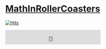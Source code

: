 # [MathInRollerCoasters](https://mathinrollercoasters.com/)

[![Hits](https://hits.seeyoufarm.com/api/count/incr/badge.svg?url=https%3A%2F%2Fwww.mathinrollercoasters.com&count_bg=%2379C83D&title_bg=%23555555&icon=&icon_color=%23E7E7E7&title=Visitors&edge_flat=false)](https://hits.seeyoufarm.com)


<iframe src="https://free.timeanddate.com/countdown/i8goi0hb/n31/cf11/cm0/cu4/ct0/cs1/cac000/co1/cr0/ss0/cac000/cpc000/pcfff/tcfff/fs100/tatTime%20left%20to%20publish/tac000/tptTime%20since%20Event%20started%20in/tpc000/iso2022-12-20T11:30:00/bo3/pa4" allowtransparency="true" frameborder="0" width="299" height="46"></iframe>

